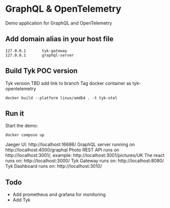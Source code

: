 # GraphQL & OpenTelemetry

Demo application for GraphQL and OpenTelemetry

## Add domain alias in your host file

```
127.0.0.1       tyk-gateway
127.0.0.1       graphql-server
```

## Build Tyk POC version

Tyk version TBD add link to branch
Tag docker container as tyk-opentelemetry

```
docker build --platform linux/amd64 . -t tyk-otel
```


## Run it

Start the demo:

```
docker compose up
```

Jaeger UI: http://localhost:16686/
GraphQL server running on http://localhost:4000/graphql
Photo REST API runs on http://localhost:3001/, example: http://localhost:3001/pictures/UK
The react runs on: http://localhost:3000/
Tyk Gateway runs on: http://localhost:8080/
Tyk Dashboard runs on: http://localhost:3010/


## Todo

* Add prometheus and grafana for monitoring
* Add Tyk


